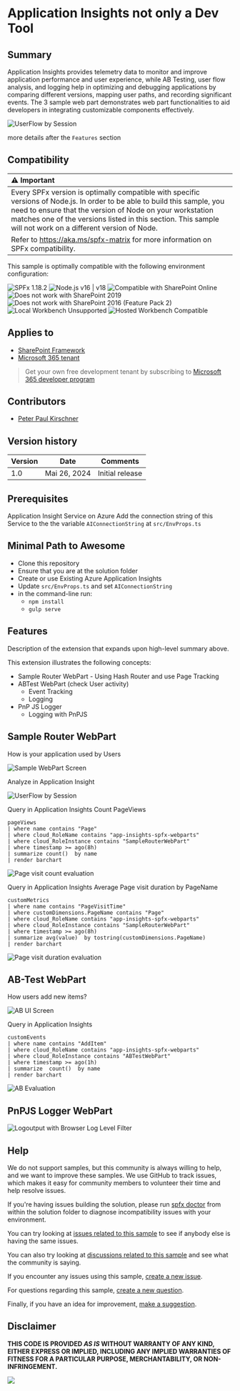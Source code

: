 # Application Insights not only a Dev Tool

## Summary

Application Insights provides telemetry data to monitor and improve application performance and user experience, while AB Testing, user flow analysis, and logging help in optimizing and debugging applications by comparing different versions, mapping user paths, and recording significant events. The 3 sample web part demonstrates web part functionalities to aid developers in integrating customizable components effectively.

![UserFlow by Session](assets/SampleRouterUserFlow.png)

more details after the `Features` section

## Compatibility

| :warning: Important          |
|:---------------------------|
| Every SPFx version is optimally compatible with specific versions of Node.js. In order to be able to build this sample, you need to ensure that the version of Node on your workstation matches one of the versions listed in this section. This sample will not work on a different version of Node.|
|Refer to <https://aka.ms/spfx-matrix> for more information on SPFx compatibility.   |

This sample is optimally compatible with the following environment configuration:

![SPFx 1.18.2](https://img.shields.io/badge/SPFx-1.18.2-green.svg)
![Node.js v16 | v18](https://img.shields.io/badge/Node.js-v16%20%7C%20v18-green.svg)
![Compatible with SharePoint Online](https://img.shields.io/badge/SharePoint%20Online-Compatible-green.svg)
![Does not work with SharePoint 2019](https://img.shields.io/badge/SharePoint%20Server%202019-Incompatible-red.svg "SharePoint Server 2019 requires SPFx 1.4.1 or lower")
![Does not work with SharePoint 2016 (Feature Pack 2)](https://img.shields.io/badge/SharePoint%20Server%202016%20(Feature%20Pack%202)-Incompatible-red.svg "SharePoint Server 2016 Feature Pack 2 requires SPFx 1.1")
![Local Workbench Unsupported](https://img.shields.io/badge/Local%20Workbench-Unsupported-red.svg "Local workbench is no longer available as of SPFx 1.13 and above")
![Hosted Workbench Compatible](https://img.shields.io/badge/Hosted%20Workbench-Compatible-green.svg)

## Applies to

- [SharePoint Framework](https://aka.ms/spfx)
- [Microsoft 365 tenant](https://docs.microsoft.com/en-us/sharepoint/dev/spfx/set-up-your-developer-tenant)

> Get your own free development tenant by subscribing to [Microsoft 365 developer program](http://aka.ms/o365devprogram)

## Contributors

* [Peter Paul Kirschner](https://github.com/petkir)

## Version history

| Version | Date             | Comments        |
| ------- | ---------------- | --------------- |
| 1.0     | Mai 26, 2024 | Initial release |


## Prerequisites

Application Insight Service on Azure
Add the connection string of this Service to the the variable ```AIConnectionString``` at ```src/EnvProps.ts```



## Minimal Path to Awesome

- Clone this repository
- Ensure that you are at the solution folder
- Create or use Existing Azure Application Insights
- Update `src/EnvProps.ts` and set `AIConnectionString`
- in the command-line run:
  - `npm install`
  - `gulp serve`


## Features

Description of the extension that expands upon high-level summary above.

This extension illustrates the following concepts:

- Sample Router WebPart 
      - Using Hash Router and use Page Tracking
- ABTest WebPart (check User activity)
    - Event Tracking
    - Logging
- PnP JS Logger
    - Logging with PnPJS


## Sample Router WebPart

How is your application used by Users

![Sample WebPart Screen](assets/SampleRouterUI.png)

Analyze in Application Insight

![UserFlow by Session](assets/SampleRouterUserFlow.png)

Query in Application Insights Count PageViews

```
pageViews 
| where name contains "Page"
| where cloud_RoleName contains "app-insights-spfx-webparts"
| where cloud_RoleInstance contains "SampleRouterWebPart"
| where timestamp >= ago(8h)
| summarize count()  by name
| render barchart 
```

![Page visit count evaluation](assets/SampleRouterEvaluation.png)

Query in Application Insights Average Page visit duration by PageName

```
customMetrics 
| where name contains "PageVisitTime"
| where customDimensions.PageName contains "Page"
| where cloud_RoleName contains "app-insights-spfx-webparts"
| where cloud_RoleInstance contains "SampleRouterWebPart"
| where timestamp >= ago(8h)
| summarize avg(value)  by tostring(customDimensions.PageName)
| render barchart 
```

![Page visit duration evaluation](assets/SampleRouterDurationEvaluation.png)

## AB-Test WebPart

How users add new items?

![AB UI Screen](assets/ABTextUI.png)

Query in Application Insights

```
customEvents 
| where name contains "AddItem"
| where cloud_RoleName contains "app-insights-spfx-webparts"
| where cloud_RoleInstance contains "ABTestWebPart"
| where timestamp >= ago(1h)
| summarize  count()  by name
| render barchart 
```

![AB Evaluation](assets/ABEvaluation.png)

## PnPJS Logger WebPart

![Logoutput with Browser Log Level Filter](assets/PNPJSLogger.png)


## Help

We do not support samples, but this community is always willing to help, and we want to improve these samples. We use GitHub to track issues, which makes it easy for  community members to volunteer their time and help resolve issues.

If you're having issues building the solution, please run [spfx doctor](https://pnp.github.io/cli-microsoft365/cmd/spfx/spfx-doctor/) from within the solution folder to diagnose incompatibility issues with your environment.

You can try looking at [issues related to this sample](https://github.com/pnp/sp-dev-fx-webparts/issues?q=label%3A%22sample%3A%20react-appinsights-usage%22) to see if anybody else is having the same issues.

You can also try looking at [discussions related to this sample](https://github.com/pnp/sp-dev-fx-webparts/discussions?discussions_q=react-appinsights-usage) and see what the community is saying.

If you encounter any issues using this sample, [create a new issue](https://github.com/pnp/sp-dev-fx-webparts/issues/new?assignees=&labels=Needs%3A+Triage+%3Amag%3A%2Ctype%3Abug-suspected%2Csample%3A%20react-appinsights-usage&template=bug-report.yml&sample=react-appinsights-usage&authors=@petkir&title=react-appinsights-usage%20-%20).

For questions regarding this sample, [create a new question](https://github.com/pnp/sp-dev-fx-webparts/issues/new?assignees=&labels=Needs%3A+Triage+%3Amag%3A%2Ctype%3Aquestion%2Csample%3A%20react-appinsights-usage&template=question.yml&sample=react-appinsights-usage&authors=@petkir&title=react-appinsights-usage%20-%20).

Finally, if you have an idea for improvement, [make a suggestion](https://github.com/pnp/sp-dev-fx-webparts/issues/new?assignees=&labels=Needs%3A+Triage+%3Amag%3A%2Ctype%3Aenhancement%2Csample%3A%20react-appinsights-usage&template=suggestion.yml&sample=react-appinsights-usage&authors=@petkir&title=react-appinsights-usage%20-%20).

## Disclaimer

**THIS CODE IS PROVIDED *AS IS* WITHOUT WARRANTY OF ANY KIND, EITHER EXPRESS OR IMPLIED, INCLUDING ANY IMPLIED WARRANTIES OF FITNESS FOR A PARTICULAR PURPOSE, MERCHANTABILITY, OR NON-INFRINGEMENT.**

<img src="https://m365-visitor-stats.azurewebsites.net/sp-dev-fx-webparts/samples/react-appinsights-usage" />
